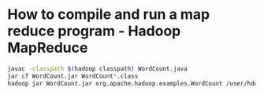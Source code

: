 # How to compile and run a map reduce program - Hadoop MapReduce

```sh
javac -classpath $(hadoop classpath) WordCount.java
jar cf WordCount.jar WordCount*.class
hadoop jar WordCount.jar org.apache.hadoop.examples.WordCount /user/hduser/input /user/hduser/output
```
